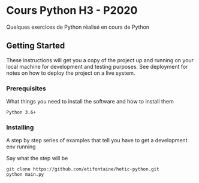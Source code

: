 # Cours Python H3 - P2020

Quelques exercices de Python réalisé en cours de Python

## Getting Started

These instructions will get you a copy of the project up and running on your local machine for development and testing purposes. See deployment for notes on how to deploy the project on a live system.

### Prerequisites

What things you need to install the software and how to install them

```
Python 3.6+
```

### Installing

A step by step series of examples that tell you have to get a development env running

Say what the step will be

```
git clone https://github.com/etifontaine/hetic-python.git
python main.py
```